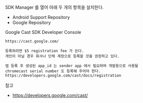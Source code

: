 SDK Manager 를 열어 아래 두 개의 항목을 설치한다.

- Android Support Repository
- Google Repository

Google Cast SDK Developer Console

    https://cast.google.com/

    등록하려면 $5 registration fee 가 든다.
    개인이 아닐 경우 회사나 단체 계정으로 등록할 것을 권장하고 있다.
    
    앱 등록 후 생성된 app_id 는 sender app 에서 필요하며 개발용으로 사용될 chromecast serial number 도 등록해 주어야 한다.
    https://developers.google.com/cast/docs/registration
    
참고

- https://developers.google.com/cast/
